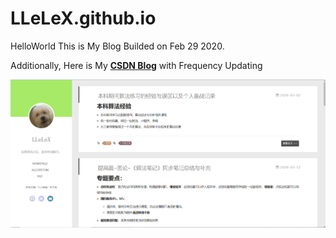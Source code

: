 # LLeLeX.github.io
HelloWorld This is My Blog Builded on Feb 29 2020.

Additionally, Here is My **[CSDN Blog](https://blog.csdn.net/weixin_44343282)** with Frequency Updating

![HomePage](https://github.com/LLeLeX/LLeLeX.github.io/blob/master/img/HomePage.png)
